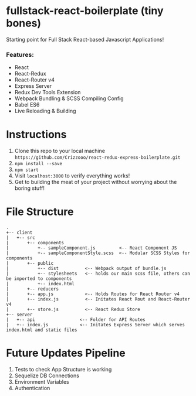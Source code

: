 # fullstack-react-boilerplate (tiny bones)
Starting point for Full Stack React-based Javascript Applications!

### Features:
* React
* React-Redux
* React-Router v4
* Express Server
* Redux Dev Tools Extension
* Webpack Bundling & SCSS Compiling Config
* Babel ES6
* Live Reloading & Building


# Instructions
1. Clone this repo to your local machine `https://github.com/Crizzooo/react-redux-express-boilerplate.git`
2. `npm install --save`
3. `npm start`
4. Visit `localhost:3000` to verify everything works!
5. Get to building the meat of your project without worrying about the boring stuff!

# File Structure
```
.
+-- client
|   +-- src
|       +-- components      
|           +-- sampleComponent.js         <-- React Component JS
|           +-- sampleComponentStyle.scss  <-- Modular SCSS Styles for components
|       +-- public
|           +-- dist          <-- Webpack output of bundle.js
|           +-- stylesheets   <-- holds our main scss file, others can be imported to components
|           +-- index.html   
|       +-- reducers
|       +-- app.js            <-- Holds Routes for React Router v4
|       +-- index.js          <-- Initates React Rout and React-Router v4
|       +-- store.js          <-- React Redux Store
+-- server
|   +-- api                 <-- Folder for API Routes
|   +-- index.js            <-- Initates Express Server which serves index.html and static files
```


# Future Updates Pipeline
1. Tests to check App Structure is working
2. Sequelize DB Connections
3. Environment Variables
4. Authentication
